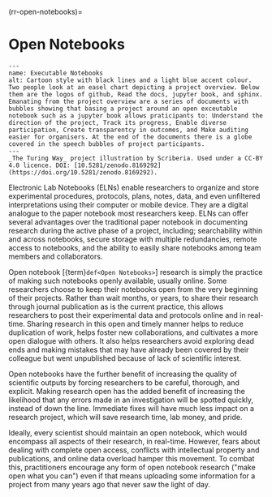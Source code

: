 (rr-open-notebooks)=
# Open Notebooks

```{figure} ../../figures/executable-notebooks.*
---
name: Executable Notebooks
alt: Cartoon style with black lines and a light blue accent colour. Two people look at an easel chart depicting a project overview. Below them are the logos of github, Read the docs, jupyter book, and sphinx. Emanating from the project overview are a series of documents with bubbles showing that basing a project around an open exceutable notebook such as a jupyter book allows praticipants to: Understand the direction of the project, Track its progress, Enable diverse participation, Create transparentcy in outcomes, and Make auditing easier for organisers. At the end of the documents there is a globe covered in the speech bubbles of project participants.
---
_The Turing Way_ project illustration by Scriberia. Used under a CC-BY 4.0 licence. DOI: [10.5281/zenodo.8169292](https://doi.org/10.5281/zenodo.8169292).
```

Electronic Lab Notebooks (ELNs) enable researchers to organize and store experimental procedures, protocols, plans, notes, data, and even unfiltered interpretations using their computer or mobile device.
They are a digital analogue to the paper notebook most researchers keep.
ELNs can offer several advantages over the traditional paper notebook in documenting research during the active phase of a project, including; searchability within and across notebooks, secure storage with multiple redundancies, remote access to notebooks, and the ability to easily share notebooks among team members and collaborators.

Open notebook [{term}`def<Open Notebooks>`] research is simply the practice of making such notebooks openly available, usually online.
Some researchers choose to keep their notebooks open from the very beginning of their projects.
Rather than wait months, or years, to share their research through journal publication as is the current practice, this allows researchers to post their experimental data and protocols online and in real-time.
Sharing research in this open and timely manner helps to reduce duplication of work, helps foster new collaborations, and cultivates a more open dialogue with others.
It also helps researchers avoid exploring dead ends and making mistakes that may have already been covered by their colleague but went unpublished because of lack of scientific interest.

Open notebooks have the further benefit of increasing the quality of scientific outputs by forcing researchers to be careful, thorough, and explicit.
Making research open has the added benefit of increasing the likelihood that any errors made in an investigation will be spotted quickly, instead of down the line.
Immediate fixes will have much less impact on a research project, which will save research time, lab money, and pride.

Ideally, every scientist should maintain an open notebook, which would encompass all aspects of their research, in real-time.
However, fears about dealing with complete open access, conflicts with intellectual property and publications, and online data overload hamper this movement.
To combat this, practitioners encourage any form of open notebook research ("make open what you can") even if that means uploading some information for a project from many years ago that never saw the light of day.
